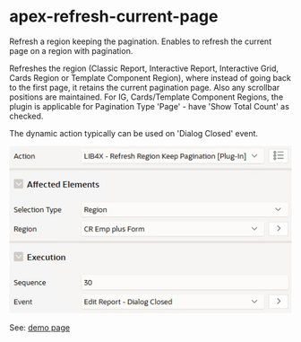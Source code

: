 # apex-refresh-current-page
Refresh a region keeping the pagination. Enables to refresh the current page on a region with pagination.

Refreshes the region (Classic Report, Interactive Report, Interactive Grid, Cards Region or Template Component Region), where instead of going back to the first page, it retains the current pagination page. Also any scrollbar positions are maintained. For IG, Cards/Template Component Regions, the plugin is applicable for Pagination Type 'Page' - have 'Show Total Count' as checked.

The dynamic action typically can be used on 'Dialog Closed' event.

![image](https://github.com/kekema/apex-refresh-current-page/blob/main/refresh-region-keep-pagination.jpg)

See: [demo page](https://apex.oracle.com/pls/apex/r/yola/demo/employees-refresh)
